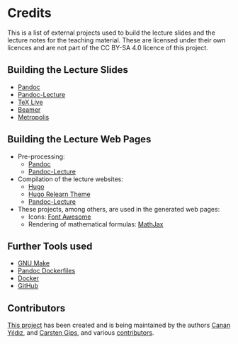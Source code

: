 # Credits

This is a list of external projects used to build the lecture slides and the lecture
notes for the teaching material. These are licensed under their own licences and are
not part of the CC BY-SA 4.0 licence of this project.


## Building the Lecture Slides

*   [Pandoc](https://github.com/jgm/pandoc)
*   [Pandoc-Lecture](https://github.com/cagix/pandoc-lecture)
*   [TeX Live](http://tug.org/texlive/)
*   [Beamer](https://github.com/josephwright/beamer)
*   [Metropolis](https://github.com/matze/mtheme)


## Building the Lecture Web Pages

*   Pre-processing:
    *   [Pandoc](https://github.com/jgm/pandoc)
    *   [Pandoc-Lecture](https://github.com/cagix/pandoc-lecture)
*   Compilation of the lecture websites:
    *   [Hugo](https://github.com/gohugoio/hugo)
    *   [Hugo Relearn Theme](https://github.com/McShelby/hugo-theme-relearn)
    *   [Pandoc-Lecture](https://github.com/cagix/pandoc-lecture/tree/master/hugo/hugo-lecture)
*   These projects, among others, are used in the generated web pages:
    *   Icons: [Font Awesome](https://fontawesome.com)
    *   Rendering of mathematical formulas: [MathJax](https://www.mathjax.org/)


## Further Tools used

*   [GNU Make](https://www.gnu.org/software/make/)
*   [Pandoc Dockerfiles](https://github.com/pandoc/dockerfiles)
*   [Docker](https://www.docker.com/)
*   [GitHub](https://github.com/)


## Contributors

[This project](https://github.com/Artificial-Intelligence-HSBI-TDU/KI-Vorlesung)
has been created and is being maintained by the authors
[Canan Yıldız](https://github.com/cyildiz), and
[Carsten Gips](https://github.com/cagix), and various
[contributors](https://github.com/Artificial-Intelligence-HSBI-TDU/KI-Vorlesung/graphs/contributors).
